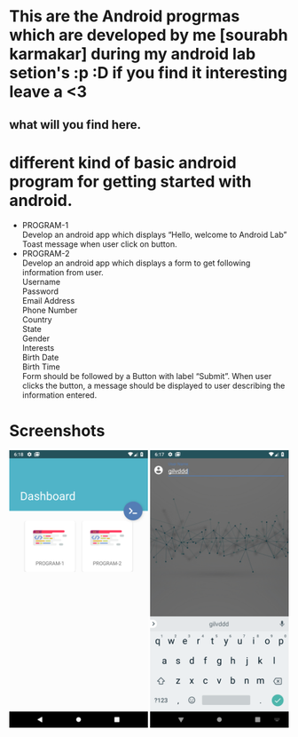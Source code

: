 # This are the Android progrmas which are developed by me [sourabh karmakar] during my android lab setion's :p :D if you find it interesting leave a <3 

## what will you find here.
# different kind of basic android program for getting started with android.

- PROGRAM-1 <br> 
Develop an android app which displays “Hello, welcome to Android Lab” Toast message
when user click on button. <br>
- PROGRAM-2<br>
Develop an android app which displays a form to get following information from user.<br>
Username<br>
Password<br>
Email Address<br>
Phone Number<br>
Country<br>
State<br>
Gender<br>
Interests<br>
Birth Date<br>
Birth Time<br>
Form should be followed by a Button with label “Submit”. When user clicks the button, a
message should be displayed to user describing the information entered. <br>

# Screenshots
<img src="Screenshots/Screenshot_1535806138.png" height="500px">
<img src="Screenshots/Screenshot_1535806029.png" height="500px">
